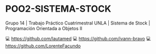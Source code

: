 # POO2-SISTEMA-STOCK
Grupo 14 | Trabajo Práctico Cuatrimestral UNLA | Sistema de Stock | Programación Orientada a Objetos II

💻 https://github.com/lautamed
💻 https://github.com/ivann-bravo
💻 https://github.com/LorenteFacundo

